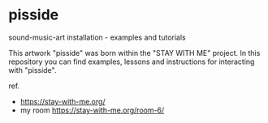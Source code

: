 # pisside
sound-music-art installation - examples and tutorials

This artwork "pisside" was born within the "STAY WITH ME" project. In this repository you can find examples, lessons and instructions for interacting with "pisside".

ref.
- https://stay-with-me.org/
- my room https://stay-with-me.org/room-6/
